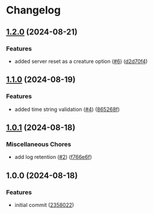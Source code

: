 # Changelog

## [1.2.0](https://github.com/kieranbrown/bat-enjoyers-discord-bot/compare/v1.1.0...v1.2.0) (2024-08-21)


### Features

* added server reset as a creature option ([#6](https://github.com/kieranbrown/bat-enjoyers-discord-bot/issues/6)) ([d2d70f4](https://github.com/kieranbrown/bat-enjoyers-discord-bot/commit/d2d70f4d1fd6abffc9e8f7508d5f6e346599d926))

## [1.1.0](https://github.com/kieranbrown/bat-enjoyers-discord-bot/compare/v1.0.1...v1.1.0) (2024-08-19)


### Features

* added time string validation ([#4](https://github.com/kieranbrown/bat-enjoyers-discord-bot/issues/4)) ([865268f](https://github.com/kieranbrown/bat-enjoyers-discord-bot/commit/865268f20675c39cc0615839469ce407c07cebbf))

## [1.0.1](https://github.com/kieranbrown/bat-enjoyers-discord-bot/compare/v1.0.0...v1.0.1) (2024-08-18)


### Miscellaneous Chores

* add log retention ([#2](https://github.com/kieranbrown/bat-enjoyers-discord-bot/issues/2)) ([f766e6f](https://github.com/kieranbrown/bat-enjoyers-discord-bot/commit/f766e6fe3df68089b6f5c8ac76b270d617cdd747))

## 1.0.0 (2024-08-18)


### Features

* initial commit ([2358022](https://github.com/kieranbrown/bat-enjoyers-discord-bot/commit/2358022c0f3191a7e2a8b9758d2e9a9c4039fe6b))
